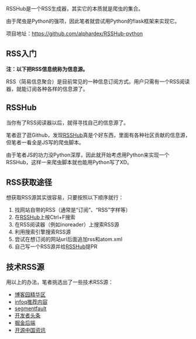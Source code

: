 RSSHub是一个RSS生成器，其实它的本质就是爬虫的集合。

由于爬虫是Python的强项，因此笔者就尝试用Python的flask框架来实现它。

项目地址：https://github.com/alphardex/RSSHub-python

## RSS入门

**注：以下把RSS信息统称为信息源。**

RSS（简易信息聚合）是目前常见的一种信息订阅方式。用户只需有一个RSS阅读器，就能订阅各种各样的信息源了。

## RSSHub

当你有了RSS阅读器以后，就得寻找自己的信息源了。

笔者逛了逛Github，发现[RSSHub](https://github.com/diygod/rsshub)真是个好东西，里面有各种社区贡献的信息源，但笔者一看全是JS写的爬虫脚本。

由于笔者JS的功力没Python深厚，因此就开始考虑用Python来实现一个RSSHub，这样一来爬虫脚本就也能用Python写了XD。

## RSS获取途径

想获取RSS源其实很容易，只要按照以下顺序就行：

1. 找网站自带的RSS（通常是“订阅”、“RSS”字样等）
2. 在[RSSHub](https://docs.rsshub.app)上按Ctrl+F搜索
3. 在RSS阅读器（例如inoreader）上搜索RSS源
4. 利用搜索引擎搜索RSS源
5. 尝试在想订阅的网站url后面追加rss和atom.xml
6. 自己写一个RSS源并给[RSSHub](https://github.com/diygod/rsshub)提PR

## 技术RSS源

用以上的办法，笔者挑选出了一些技术RSS源：

- [博客园精华区](http://feed.cnblogs.com/blog/picked/rss)
- [infoq推荐内容](https://rsshub.app/infoq/recommend)
- [segmentfault](https://segmentfault.com/feeds/blogs)
- [开发者头条](https://rsshub.app/toutiao/today)
- [掘金后端](https://rsshub.app/juejin/category/backend)
- [开源中国资讯](https://rsshub.app/oschina/news)
